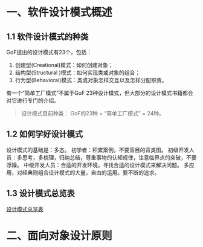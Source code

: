 # 一、软件设计模式概述
## 1.1 软件设计模式的种类
GoF提出的设计模式有23个，包括：
1. 创建型(Creational)模式：如何创建对象；
2. 结构型(Structural )模式：如何实现类或对象的组合；
3. 行为型(Behavioral)模式：类或对象怎样交互以及怎样分配职责。

有一个“简单工厂模式”不属于GoF 23种设计模式，但大部分的设计模式书籍都会对它进行专门的介绍。
>设计模式目前种类： GoF的23种   + “简单工厂模式” = 24种。

## 1.2 如何学好设计模式
设计模式的基础是：多态。
初学者：积累案例，不要盲目的背类图。 
初级开发人员：多思考，多梳理，归纳总结，尊重事物的认知规律，注意临界点的突破，不要浮躁。
中级开发人员：合适的开发环境，寻找合适的设计模式来解决问题。
多应用，对经典则组合设计模式的大量，自由的运用。要不断的追求。

## 1.3 设计模式总览表
[设计模式总览表](https://www.yuque.com/aceld/lfhu8y/pebesh?inner=qSWMX)

# 二、面向对象设计原则